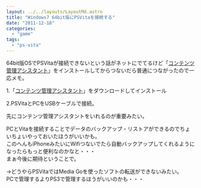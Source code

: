 ```yaml
---
layout: ../../layouts/LayoutMd.astro
title: "Windows7 64bit版にPSVitaを接続する"
date: "2011-12-18"
categories: 
  - "game"
tags: 
  - "ps-vita"
---
```


64bit版OSでPSVitaが接続できないという話がネットにでてるけど「[コンテンツ管理アシスタント](http://cma.dl.playstation.net/cma/win/jp/index.html)」をインストールしてからつないだら普通につながったので一応メモ。

1.「[コンテンツ管理アシスタント](http://cma.dl.playstation.net/cma/win/jp/index.html)」をダウンロードしてインストール

2.PSVitaとPCをUSBケーブルで接続。

先にコンテンツ管理アシスタントをいれるのが重要みたい。

PCとVitaを接続することでデータのバックアップ・リストアができるのでちょいちょいやっておいたほうがいいかも。  
このへんもiPhoneみたいにWifiつないでたら自動バックアップしてくれるようになったらもっと便利なのかなと・・・  
まぁ今後に期待ということで。

→どうやらPSVitaではMedia Goを使ったソフトの転送ができないみたい。  
PCで管理するよりPS3で管理するほうがいいのかも・・・
